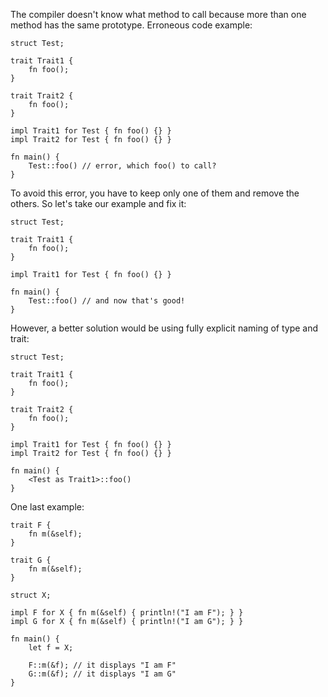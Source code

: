 The compiler doesn't know what method to call because more than one method
has the same prototype. Erroneous code example:

```compile_fail,E0034
struct Test;

trait Trait1 {
    fn foo();
}

trait Trait2 {
    fn foo();
}

impl Trait1 for Test { fn foo() {} }
impl Trait2 for Test { fn foo() {} }

fn main() {
    Test::foo() // error, which foo() to call?
}
```

To avoid this error, you have to keep only one of them and remove the others.
So let's take our example and fix it:

```
struct Test;

trait Trait1 {
    fn foo();
}

impl Trait1 for Test { fn foo() {} }

fn main() {
    Test::foo() // and now that's good!
}
```

However, a better solution would be using fully explicit naming of type and
trait:

```
struct Test;

trait Trait1 {
    fn foo();
}

trait Trait2 {
    fn foo();
}

impl Trait1 for Test { fn foo() {} }
impl Trait2 for Test { fn foo() {} }

fn main() {
    <Test as Trait1>::foo()
}
```

One last example:

```
trait F {
    fn m(&self);
}

trait G {
    fn m(&self);
}

struct X;

impl F for X { fn m(&self) { println!("I am F"); } }
impl G for X { fn m(&self) { println!("I am G"); } }

fn main() {
    let f = X;

    F::m(&f); // it displays "I am F"
    G::m(&f); // it displays "I am G"
}
```
